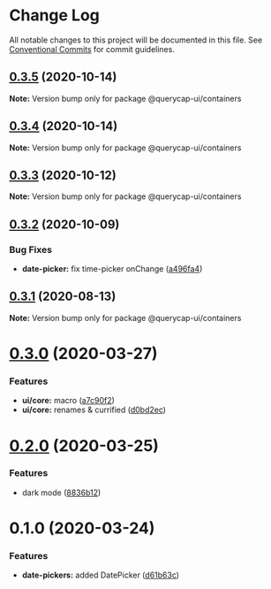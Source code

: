 # Change Log

All notable changes to this project will be documented in this file.
See [Conventional Commits](https://conventionalcommits.org) for commit guidelines.

## [0.3.5](https://github.com/querycap/webappkit/compare/@querycap-ui/containers@0.3.4...@querycap-ui/containers@0.3.5) (2020-10-14)

**Note:** Version bump only for package @querycap-ui/containers





## [0.3.4](https://github.com/querycap/webappkit/compare/@querycap-ui/containers@0.3.3...@querycap-ui/containers@0.3.4) (2020-10-14)

**Note:** Version bump only for package @querycap-ui/containers





## [0.3.3](https://github.com/querycap/webappkit/compare/@querycap-ui/containers@0.3.2...@querycap-ui/containers@0.3.3) (2020-10-12)

**Note:** Version bump only for package @querycap-ui/containers

## [0.3.2](https://github.com/querycap/webappkit/compare/@querycap-ui/containers@0.3.1...@querycap-ui/containers@0.3.2) (2020-10-09)

### Bug Fixes

- **date-picker:** fix time-picker onChange ([a496fa4](https://github.com/querycap/webappkit/commit/a496fa42e161efe73f8add70414ce2492242638e))

## [0.3.1](https://github.com/querycap/webappkit/compare/@querycap-ui/containers@0.3.0...@querycap-ui/containers@0.3.1) (2020-08-13)

**Note:** Version bump only for package @querycap-ui/containers

# [0.3.0](https://github.com/querycap/webappkit/compare/@querycap-ui/containers@0.2.0...@querycap-ui/containers@0.3.0) (2020-03-27)

### Features

- **ui/core:** macro ([a7c90f2](https://github.com/querycap/webappkit/commit/a7c90f266d6338b77ec1a803c75a391bf051017c))
- **ui/core:** renames & currified ([d0bd2ec](https://github.com/querycap/webappkit/commit/d0bd2ec91a2f8ba0a9701c28238fb72fb10430e1))

# [0.2.0](https://github.com/querycap/webappkit/compare/@querycap-ui/containers@0.1.0...@querycap-ui/containers@0.2.0) (2020-03-25)

### Features

- dark mode ([8836b12](https://github.com/querycap/webappkit/commit/8836b12e58ec24e846bcbc14482d8e67b7c5c5da))

# 0.1.0 (2020-03-24)

### Features

- **date-pickers:** added DatePicker ([d61b63c](https://github.com/querycap/webappkit/commit/d61b63cf5da6118092b5665b69ddd9cbb698d882))
